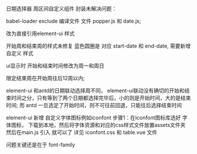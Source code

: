 


日期选择器 周区间自定义组件 封装未解决问题：

babel-loader exclude 编译文件 文件 popper.js 和 date.js;

改为直接引用element-ui 样式

开始周和结束周的样式未修复
蓝色圆圈是 对应 start-date 和 end-date, 需要新增自定义 样式

ui显示时 开始和结束时间修改为周一和周日

限定结束周在开始周往后12周以内;

element-ui 和antd的日期联动选择周不同，
element-ui联动没有确切的开始和结束时间之分，只有等到了两个日期都选择完毕后，小的则是开始时间，大的是结束时间;
而 antd 一旦选定了开始时间，则不可往前回退，只能往后选择结束时间

element-ui 新增 自定义字体图标例如iconfont
步骤1：在iconfont图标库选好 字体图标，
下载到本地，然后将字体资源和对应的css样式文件放置assets文件夹
然后在main.js 引入 就可以了
详见 iconfont.css  和  table.vue 文件

问题关键还是在于 font-family